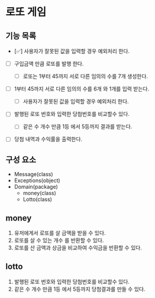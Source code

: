 # 로또 게임

## 기능 목록

- [✅] 사용자가 잘못된 값을 입력할 경우 예외처리 한다.
- [ ] 구입금액 만큼 로또를 발행 한다.
    - [ ] 로또는 1부터 45까지 서로 다른 임의의 수를 7개 생성한다.
- [ ] 1부터 45까지 서로 다른 임의의 수를 6개 와 1개를 입력 받는다.
    - [ ] 사용자가 잘못된 값을 입력할 경우 예외처리 한다.
- [ ] 발행된 로또 번호와 입력한 당첨번호를 비교할수 있다.
    - [ ] 같은 수 개수 만큼 1등 에서 5등까지 결과를 받는다.
- [ ] 당첨 내역과 수익률을 출력한다.


## 구성 요소

- Message(class)
- Exceptions(object)
- Domain(package)
  - money(class)
  - Lotto(class)
  
## money

1. 유저에게서 로또를 살 금액을 받을 수 있다.
2. 로또를 살 수 있는 개수 를 반환할 수 있다.
3. 로또를 산 금액과 상금을 비교하여 수익금을 반환할 수 있다.


## lotto

1. 발행된 로또 번호와 입력한 당첨번호를 비교할수 있다.
2. 같은 수 개수 만큼 1등 에서 5등까지 당첨결과를 만들 수 있다.